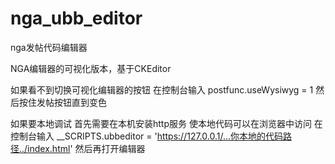 # nga_ubb_editor
nga发帖代码编辑器

NGA编辑器的可视化版本，基于CKEditor

如果看不到切换可视化编辑器的按钮 在控制台输入 postfunc.useWysiwyg = 1 然后按住发帖按钮直到变色

如果要本地调试 首先需要在本机安装http服务 使本地代码可以在浏览器中访问 在控制台输入 __SCRIPTS.ubbeditor = 'https://127.0.0.1/...你本地的代码路径../index.html' 然后再打开编辑器